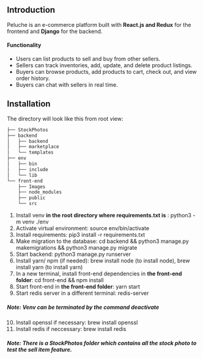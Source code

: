 ## Introduction
Peluche is an e-commerce platform built with **React.js and Redux** for the frontend and **Django** for the backend.
#### Functionality
- Users can list products to sell and buy from other sellers.
- Sellers can track inventories, add, update, and delete product listings.
- Buyers can browse products, add products to cart, check out, and view order history.
- Buyers can chat with sellers in real time.

## Installation 

The directory will look like this from root view:
```bash
├── StockPhotos
├── backend
│   ├── backend
│   ├── marketplace
│   └── templates
├── env
│   ├── bin
│   ├── include
│   └── lib
└── front-end
    ├── Images
    ├── node_modules
    ├── public
    └── src
 ```

1. Install venv **in the root directory where requirements.txt is** : python3 -m venv ./env
2. Activate virtual environment: source env/bin/activate
3. Install requirements: pip3 install -r requirements.txt
4. Make migration to the database: cd backend && python3 manage.py makemigrations && python3 manage.py migrate
5. Start backend: python3 manage.py runserver
6. Install yarn/ npm (if needed): brew install node (to install node), brew install yarn (to install yarn) 
7. In a new terminal, install front-end dependencies in **the front-end folder**: cd front-end && npm install 
8. Start front-end in **the front-end folder**: yarn start
9. Start redis server in a different terminal: redis-server 

##### Note: Venv can be terminated by the command deactivate 
10. Install openssl if necessary: brew install openssl
11. Install redis if neccessary: brew install redis 

##### Note: There is a StockPhotos folder which contains all the stock photo to test the sell item feature.


